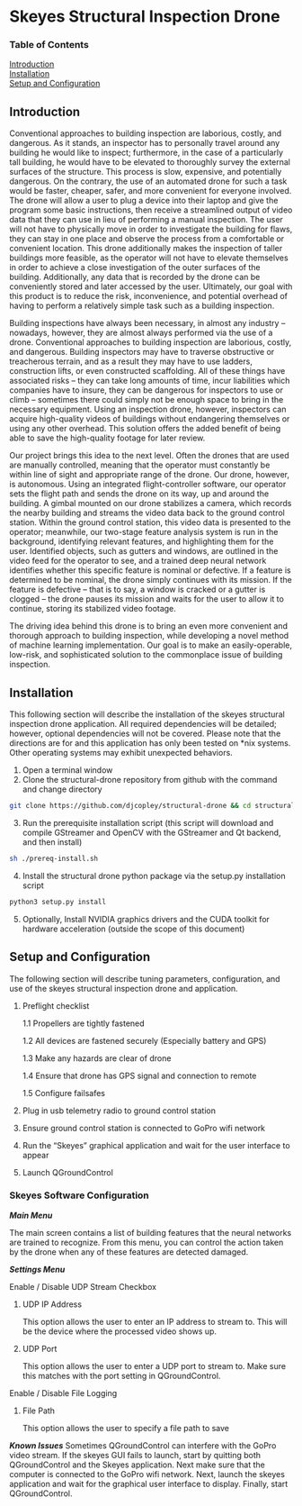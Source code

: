 # Skeyes Structural Inspection Drone

### Table of Contents

[Introduction](#introduction)<br>
[Installation](#installation)<br>
[Setup and Configuration](#setup-and-configuration)<br>

## Introduction

Conventional approaches to building inspection are laborious, costly, and dangerous. As it stands, an inspector has to
personally travel around any building he would like to inspect; furthermore, in the case of a particularly tall
building, he would have to be elevated to thoroughly survey the external surfaces of the structure. This process is
slow, expensive, and potentially dangerous. On the contrary, the use of an automated drone for such a task would be
faster, cheaper, safer, and more convenient for everyone involved. The drone will allow a user to plug a device into
their laptop and give the program some basic instructions, then receive a streamlined output of video data that they can
use in lieu of performing a manual inspection. The user will not have to physically move in order to investigate the
building for flaws, they can stay in one place and observe the process from a comfortable or convenient location. This
drone additionally makes the inspection of taller buildings more feasible, as the operator will not have to elevate
themselves in order to achieve a close investigation of the outer surfaces of the building. Additionally, any data that
is recorded by the drone can be conveniently stored and later accessed by the user. Ultimately, our goal with this
product is to reduce the risk, inconvenience, and potential overhead of having to perform a relatively simple task such
as a building inspection.

Building inspections have always been necessary, in almost any industry – nowadays, however, they are almost always
performed via the use of a drone. Conventional approaches to building inspection are laborious, costly, and dangerous.
Building inspectors may have to traverse obstructive or treacherous terrain, and as a result they may have to use
ladders, construction lifts, or even constructed scaffolding. All of these things have associated risks – they can take
long amounts of time, incur liabilities which companies have to insure, they can be dangerous for inspectors to use or
climb – sometimes there could simply not be enough space to bring in the necessary equipment. Using an inspection drone,
however, inspectors can acquire high-quality videos of buildings without endangering themselves or using any other
overhead. This solution offers the added benefit of being able to save the high-quality footage for later review.

Our project brings this idea to the next level. Often the drones that are used are manually controlled, meaning that the
operator must constantly be within line of sight and appropriate range of the drone. Our drone, however, is autonomous.
Using an integrated flight-controller software, our operator sets the flight path and sends the drone on its way, up and
around the building. A gimbal mounted on our drone stabilizes a camera, which records the nearby building and streams
the video data back to the ground control station. Within the ground control station, this video data is presented to
the operator; meanwhile, our two-stage feature analysis system is run in the background, identifying relevant features,
and highlighting them for the user. Identified objects, such as gutters and windows, are outlined in the video feed for
the operator to see, and a trained deep neural network identifies whether this specific feature is nominal or defective.
If a feature is determined to be nominal, the drone simply continues with its mission. If the feature is defective –
that is to say, a window is cracked or a gutter is clogged – the drone pauses its mission and waits for the user to
allow it to continue, storing its stabilized video footage.

The driving idea behind this drone is to bring an even more convenient and thorough approach to building inspection,
while developing a novel method of machine learning implementation. Our goal is to make an easily-operable, low-risk,
and sophisticated solution to the commonplace issue of building inspection.

## Installation

This following section will describe the installation of the skeyes structural inspection drone application. All
required dependencies will be detailed; however, optional dependencies will not be covered. Please note that the
directions are for and this application has only been tested on *nix systems. Other operating systems may exhibit
unexpected behaviors.

1. Open a terminal window
2. Clone the structural-drone repository from github with the command and change directory

```sh
git clone https://github.com/djcopley/structural-drone && cd structural-drone
```

3. Run the prerequisite installation script (this script will download and compile GStreamer and OpenCV with the
   GStreamer and Qt backend, and then install)

```sh
sh ./prereq-install.sh
```

4. Install the structural drone python package via the setup.py installation script

```sh
python3 setup.py install
```

5. Optionally, Install NVIDIA graphics drivers and the CUDA toolkit for hardware acceleration (outside the scope of this
   document)

## Setup and Configuration

The following section will describe tuning parameters, configuration, and use of the skeyes structural inspection drone
and application.

1. Preflight checklist 
   
   1.1 Propellers are tightly fastened 
   
   1.2 All devices are fastened securely (Especially battery and GPS)
   
   1.3 Make any hazards are clear of drone 
   
   1.4 Ensure that drone has GPS signal and connection to remote 
   
   1.5 Configure failsafes
   
2. Plug in usb telemetry radio to ground control station
3. Ensure ground control station is connected to GoPro wifi network
4. Run the “Skeyes” graphical application and wait for the user interface to appear
5. Launch QGroundControl

### Skeyes Software Configuration

***Main Menu***

The main screen contains a list of building features that the neural networks are trained to recognize. From this menu,
you can control the action taken by the drone when any of these features are detected damaged.

***Settings Menu***

Enable / Disable UDP Stream Checkbox

1. UDP IP Address 
   
    This option allows the user to enter an IP address to stream to. This will be the device where the
    processed video shows up.
   
2. UDP Port
   
    This option allows the user to enter a UDP port to stream to. Make sure this matches with the port setting
    in QGroundControl.

Enable / Disable File Logging

1. File Path 
   
    This option allows the user to specify a file path to save

***Known Issues***
Sometimes QGroundControl can interfere with the GoPro video stream. If the skeyes GUI fails to launch, start by quitting
both QGroundControl and the Skeyes application. Next make sure that the computer is connected to the GoPro wifi network.
Next, launch the skeyes application and wait for the graphical user interface to display. Finally, start QGroundControl.